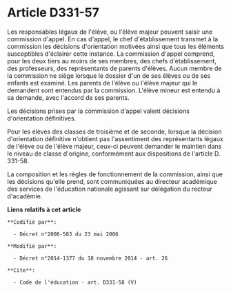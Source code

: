 # Article D331-57

Les responsables légaux de l'élève, ou l'élève majeur peuvent saisir une commission d'appel. En cas d'appel, le chef
d'établissement transmet à la commission les décisions d'orientation motivées ainsi que tous les éléments susceptibles
d'éclairer cette instance. La commission d'appel comprend, pour les deux tiers au moins de ses membres, des chefs
d'établissement, des professeurs, des représentants de parents d'élèves. Aucun membre de la commission ne siège lorsque le
dossier d'un de ses élèves ou de ses enfants est examiné. Les parents de l'élève ou l'élève majeur qui le demandent sont
entendus par la commission. L'élève mineur est entendu à sa demande, avec l'accord de ses parents. 

Les décisions prises par la commission d'appel valent décisions d'orientation définitives. 

Pour les élèves des classes de troisième et de seconde, lorsque la décision d'orientation définitive n'obtient pas
l'assentiment des représentants légaux de l'élève ou de l'élève majeur, ceux-ci peuvent demander le maintien dans le niveau
de classe d'origine, conformément aux dispositions de l'article D. 331-58. 

La composition et les règles de fonctionnement de la commission, ainsi que les décisions qu'elle prend, sont communiquées au
directeur académique des services de l'éducation nationale agissant sur délégation du recteur d'académie.

**Liens relatifs à cet article**

	**Codifié par**:

	  - Décret n°2006-583 du 23 mai 2006

	**Modifié par**:

	  - Décret n°2014-1377 du 18 novembre 2014 - art. 26

	**Cite**:

	  - Code de l'éducation - art. D331-58 (V)

